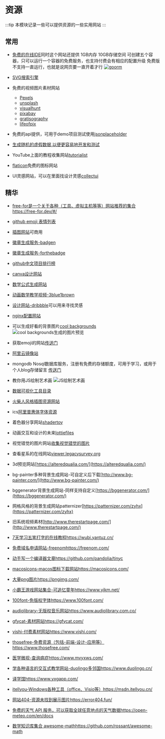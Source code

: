 # 资源
:::tip
本模块记录一些可以提供资源的一些实用网站
:::
## 常用

* [免费的在线IDE](https://ide.goorm.io/)同时这个网站还提供 1GB内存 10GB存储空间 可创建五个容器，只可以运行一个容器的免费服务，也支持付费会有相应的配置升级 免费版不支持一直运行，也就是说网页要一直开着才行
[![goorm](https://imgkr.cn-bj.ufileos.com/9a4a153f-080f-43a4-bd61-561fad4d6364.png)](https://ide.goorm.io/my)

* [SVG搜索引擎](https://www.svgrepo.com/)

* 免费的视频图片素材网站 
  * [Pexels](https://www.pexels.com/zh-cn/)
  * [unsplash](https://unsplash.com/)
  * [visualhunt](https://visualhunt.com/)
  * [pixabay](https://pixabay.com/zh/)
  * [gratisography](https://gratisography.com/)
  * [lifeofpix](https://www.lifeofpix.com/)

* 免费的api提供，可用于demo项目测试使用[jsonplaceholder](https://jsonplaceholder.typicode.com/)

* [生成随机的虚假数据,以便更容易地开发和测试](https://random-data-api.com/)

* YouTube上面的教程收集网站[tutorialist](https://www.tutorialist.io/)

* [flaticon](https://www.flaticon.com/)免费的图标网站

* UI灵感网站，可以在里面找设计灵感[collectui](https://collectui.com/)

## 精华

* [free-for是一个关于各种（工具、虚拟主机等等）网站推荐的集合](https://free-for.dev/#/)https://free-for.dev/#/

* [github emoji 表情列表](https://www.cnblogs.com/takeurhand/p/6940135.html)

* [插图网站](https://undraw.co/illustrations)可商用

* [徽章生成服务-badgen](https://badgen.net/)

* [徽章生成服务-forthebadge](https://forthebadge.com/)

* [github中文项目排行榜](https://github.com/kon9chunkit/GitHub-Chinese-Top-Charts)

* [canva设计网站](https://www.canva.com/join/heads-locate-foam)

* [数学公式生成网站](https://www.mathjax.org/)

* [动画数学教学视频-3blue1brown](https://www.3blue1brown.com)

* [设计网站-dribbble](https://dribbble.com)可以用来寻找灵感

* [nginx配置网站](https://www.digitalocean.com/community/tools/nginx)

* 可以生成好看的背景图片[cool backgrounds](https://coolbackgrounds.io/black-background/)
![cool backgrounds生成的图片预览](https://imgkr.cn-bj.ufileos.com/24bfd30d-dd97-4bbe-999a-94d3ff4741cf.png)

* 获取emoji的网站[传送门](http://getemoji.com/)

* [阿里云镜像站](https://developer.aliyun.com/mirror/ )

* mongodb Nosql数据库服务，注册有免费的存储额度，可用于学习，或用于个人blog存储留言 [传送门](https://www.mongodb.com/)

* 教你用JS绘制艺术画[](https://generativeartistry.com/tutorials/)
![JS绘制艺术画](https://imgkr.cn-bj.ufileos.com/26f9e5ea-e9d6-421d-9a9f-2e28c6d74338.png)

* [数据可视化工具目录](https://datavizcatalogue.com/ZH/)

* [火柴人风格插图资源网站](http://pictogram2.com/)

* ics[阿里普惠体字体资源](https://ics.alibaba.com/project/Hn8mXx)

* 着色器分享网站[shadertoy](https://www.shadertoy.com/)

* 动画交互和设计的未来[lottiefiles](https://lottiefiles.com/)

* 视觉错觉的图片网站[收集视觉错觉的图片](http://www.ritsumei.ac.jp/~akitaoka/index-e.html)

* 查看星系的在线网站[viewer.legacysurvey.org](https://viewer.legacysurvey.org/)

* 3d预览网站[https://alteredqualia.com/](https://alteredqualia.com/)

* bg-painter多种背景生成网站-可自定义后下载[http://www.bg-painter.com/](http://www.bg-painter.com/)

* bggenerator背景生成网站-同样支持自定义[https://bggenerator.com/](https://bggenerator.com/)

* 网格风格的背景生成网站patternizer[https://patternizer.com/zyhx](https://patternizer.com/zyhx)

* 旧系统视频素材[http://www.therestartpage.com/](http://www.therestartpage.com/)

* [7天学习五笔打字的在线教程](https://wubi.yantuz.cn/)https://wubi.yantuz.cn/

* [免费域名申请网站-freenom](https://freenom.com/)https://freenom.com/

* [动手写一个编译器文章](https://github.com/pandolia/tinyc)https://github.com/pandolia/tinyc

* [macosicons-macos图标下载网站](https://macosicons.com/)https://macosicons.com/

* [大量png图片](https://pngimg.com/)https://pngimg.com/

* [小霸王游戏网站集合-可追忆童年](https://www.yikm.net/)https://www.yikm.net/

* [100font-免版权字体](https://www.100font.com/)https://www.100font.com/

* [audiolibrary-无版权音乐网站](https://www.audiolibrary.com.co/)https://www.audiolibrary.com.co/

* [gfycat-素材网站](https://gfycat.com/)https://gfycat.com/

* [vjshi-付费素材网站](https://www.vjshi.com/)https://www.vjshi.com/

* [thosefree-免费资源（包括-前端-设计-应用等）](https://www.thosefree.com/)https://www.thosefree.com/

* [医学微视-查询病症](https://www.mvyxws.com/)https://www.mvyxws.com/

* [学各种语言的交互式教学网站-duolingo多邻国](https://www.duolingo.cn/)https://www.duolingo.cn/

* [译学馆](https://www.yxgapp.com/)https://www.yxgapp.com/

* [itellyou-Windows各种工具（office、Visio等）](https://msdn.itellyou.cn/)https://msdn.itellyou.cn/

* [网站404-资源未找到展示图片](https://error404.fun/)https://error404.fun/

* [免费的天气 API 服务，可以获取全球任意地点的天气数据](https://open-meteo.com/en/docs)https://open-meteo.com/en/docs

* [数学知识库集合 awesome-math](https://github.com/rossant/awesome-math)https://github.com/rossant/awesome-math
